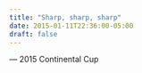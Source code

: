 ```yaml
---
title: "Sharp, sharp, sharp"
date: 2015-01-11T22:36:00-05:00
draft: false
---
```

— 2015 Continental Cup
<!--more--> 

